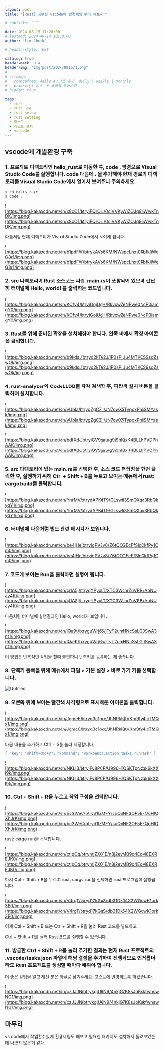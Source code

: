 ```yaml
---
layout: post
title: "[Rust] 공부전 vscode에 환경세팅 부터 해보자!"

# subtitle: " "

date: 2024-08-15 17:28:00
# lastmod: 2024-08-14 10:10:00
author: "lim.Chuck"

# header-style: text

catalog: true
header-mask: 0.4
header-img: "img/post/2024/0815/1.png"
#
# sitemap:
#   changefreq: daily #스크랩 주기  daily | weekly | monthly
#   priority: 1.0  # 스크랩 우선순위
# hidden: true

tags:
  - rust
  - rust 구축
  - rust setup
  - rust setting
  - 러스트
  - 러스트 설치
  - vs code
---
```


## vscode에 개발환경 구축

### 1. 프로젝트 디렉토리인 hello_rust로 이동한 후, code . 명령으로 Visual Studio Code를 실행합니다. code 다음에 . 을 추가해야 현재 경로의 디렉토리를 Visual Studio Code에서 열어서 보여주니 주의하세요.

```rust
$ cd hello_rust
$ code .
```

![https://blog.kakaocdn.net/dn/x8cO1/btryiFQrOiL/0ciVVKyWiZOJq9nWwkTnDK/img.png](https://blog.kakaocdn.net/dn/x8cO1/btryiFQrOiL/0ciVVKyWiZOJq9nWwkTnDK/img.png)

다음처럼 현재 디렉토리가 Visual Studio Code에서 보이게 됩니다.

![https://blog.kakaocdn.net/dn/b1pdFW/btrykAVp6KM/NWupcLhxt0RbfkIiWcG3r1/img.png](https://blog.kakaocdn.net/dn/b1pdFW/btrykAVp6KM/NWupcLhxt0RbfkIiWcG3r1/img.png)

### 2. src 디렉토리에 Rust 소스코드 파일  main.rs이 포함되어 있으며 간단히 터미널에 Hello, world! 를 출력하는 코드입니다.

![https://blog.kakaocdn.net/dn/KCfv4/btryiGojUgH/RkvxwZeNPwe0NcP0iamgY0/img.png](https://blog.kakaocdn.net/dn/KCfv4/btryiGojUgH/RkvxwZeNPwe0NcP0iamgY0/img.png)

### 3. Rust를 위해 준비된 확장을 설치해줘야 합니다. 왼쪽 바에서 확장 아이콘을 클릭합니다.

![https://blog.kakaocdn.net/dn/b9kdsJ/btryd2kT62J/lP0sPIUu4MTKCS9sdZswOk/img.png](https://blog.kakaocdn.net/dn/b9kdsJ/btryd2kT62J/lP0sPIUu4MTKCS9sdZswOk/img.png)

### 4. rust-analyzer와 CodeLLDB를 각각 검색한 후, 파란색 설치 버튼을 클릭하여 설치합니다.

![https://blog.kakaocdn.net/dn/yUbla/btrygZgCZlI/JN7owX5TypoxPniiSMYask/img.png](https://blog.kakaocdn.net/dn/yUbla/btrygZgCZlI/JN7owX5TypoxPniiSMYask/img.png)

![https://blog.kakaocdn.net/dn/bdfXdJ/btryiGV9gau/g9j9hIQxK4BLLKPVDPhAAK/img.png](https://blog.kakaocdn.net/dn/bdfXdJ/btryiGV9gau/g9j9hIQxK4BLLKPVDPhAAK/img.png)

### 5. src 디렉토리에 있는 main.rs를 선택한 후, 소스 코드 편집창을 한번 클릭한 후, 실행하기 위해 Ctrl + Shift + B를 누르고 보이는 메뉴에서 rust: cargo build를 클릭합니다.

![https://blog.kakaocdn.net/dn/YnrMV/btrydAPKdT9/GLswfi3SmQXqo3RbQkyqY1/img.png](https://blog.kakaocdn.net/dn/YnrMV/btrydAPKdT9/GLswfi3SmQXqo3RbQkyqY1/img.png)

### 6. 터미널에 다음처럼 빌드 관련 메시지가 보입니다.

![https://blog.kakaocdn.net/dn/be4jHe/btryigPV2v8/Z6tQOGEcFfSlcCkfPy1Cm0/img.png](https://blog.kakaocdn.net/dn/be4jHe/btryigPV2v8/Z6tQOGEcFfSlcCkfPy1Cm0/img.png)

### 7. 코드에 보이는 Run을 클릭하면 실행이 됩니다.

![https://blog.kakaocdn.net/dn/cj1A5j/btrygYPyxLT/XTC3WcnrZuVRBkAoNUJy4K/img.png](https://blog.kakaocdn.net/dn/cj1A5j/btrygYPyxLT/XTC3WcnrZuVRBkAoNUJy4K/img.png)

다음처럼 터미널에 실행결과인 Hello, world!가 보입니다.

![https://blog.kakaocdn.net/dn/lQa9t/btryguWrj65/jTyT2umHNcSsLG0SwA3nt1/img.png](https://blog.kakaocdn.net/dn/lQa9t/btryguWrj65/jTyT2umHNcSsLG0SwA3nt1/img.png)

이 방법은 반복적인 작업을 할때 불편하니 단축키를 등록하는 게 좋습니다.

### 8. 단축키 등록을 위해 메뉴에서 파일 > 기본 설정 > 바로 가기 키를 선택합니다.

![Untitled](/img/post/2024/0815/1.png)

### 9. 오른쪽 위에 보이는 빨간색 사각형으로 표시해둔 아이콘을 클릭합니다.

![https://blog.kakaocdn.net/dn/Jgme6/btryd3c1pxe/JhNRklQtVKm9fy4IcTMQx1/img.png](https://blog.kakaocdn.net/dn/Jgme6/btryd3c1pxe/JhNRklQtVKm9fy4IcTMQx1/img.png)

다음 내용을 추가하고 Ctrl + S를 눌러 저장합니다.

```rust
{ "key": "shift+cmd+r", "command": "workbench.action.tasks.runTask" }
```

![https://blog.kakaocdn.net/dn/NKLI3/btryiFv8PCP/U996H1QSKTpNzgk6kXXl9k/img.png](https://blog.kakaocdn.net/dn/NKLI3/btryiFv8PCP/U996H1QSKTpNzgk6kXXl9k/img.png)

### 10. Ctrl + Shift + R을 누르고 작업 구성을 선택합니다.

![https://blog.kakaocdn.net/dn/bc3WeC/btryd1lZMFY/suQdNF2OF5EFQoHIQXhJrK/img.png](https://blog.kakaocdn.net/dn/bc3WeC/btryd1lZMFY/suQdNF2OF5EFQoHIQXhJrK/img.png)

rust: cargo run을 선택합니다.

![https://blog.kakaocdn.net/dn/ctipCq/btrymjZXQ1E/n8j2evMB9o4EoM8EXREJK0/img.png](https://blog.kakaocdn.net/dn/ctipCq/btrymjZXQ1E/n8j2evMB9o4EoM8EXREJK0/img.png)

다시 Ctrl + Shift + R을 누르고 rust: cargo run을 선택하면 rust 프로그램이 실행됩니다.

![https://blog.kakaocdn.net/dn/V4rgT/btryd17kGqS/db31Dk64X2WGdwK1ork3E0/img.png](https://blog.kakaocdn.net/dn/V4rgT/btryd17kGqS/db31Dk64X2WGdwK1ork3E0/img.png)

이제 Ctrl + Shift + B 또는 Ctrl + Shift + R을 눌러 Rust 코드를 빌드하고

Ctrl + Shift + R를 눌러 Rust 코드를 실행할 수 있습니다.

### 11. 방금한 Ctrl + Shift + R를 눌러 추가한 결과는 현재 Rust 프로젝트의 .vscode/tasks.json 파일에 해당 설정을 추가하여 진행되므로 번거롭더라도 Rust 프로젝트를 생성할 때마다 해줘야 합니다.

더 좋은 방법을 알고 계신 분은 댓글로 남겨주세요. 포스트에 반영하도록 하겠습니다.

![https://blog.kakaocdn.net/dn/czJJJN/btrykgIU6N9/4nkjG7K8sJoKskfwhswNG1/img.png](https://blog.kakaocdn.net/dn/czJJJN/btrykgIU6N9/4nkjG7K8sJoKskfwhswNG1/img.png)

## 마무리

vs code에서 작업할수있게 환경세팅도 해보고 필요한 패키지도 설치해서 돌려보았는데 나쁘지 않은거 같다.

